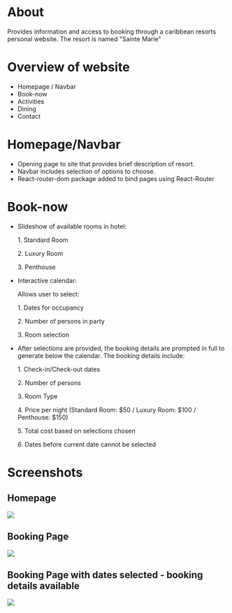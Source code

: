 # About
<p> Provides information and access to booking through a caribbean resorts personal website. The resort is named "Sainte Marie"</p>

# Overview of website
* Homepage / Navbar
* Book-now
* Activities
* Dining
* Contact

# Homepage/Navbar
* Opening page to site that provides brief description of resort.
* Navbar includes selection of options to choose.
* React-router-dom package added to bind pages using React-Router

# Book-now
* Slideshow of available rooms in hotel:
  <p>1. Standard Room</p>
  <p>2. Luxury Room</p>
  <p>3. Penthouse</p>
* Interactive calendar:
  <p>Allows user to select:</p>
  <p>1. Dates for occupancy</p>
  <p>2. Number of persons in party</p>
  <p>3. Room selection</p>
* After selections are provided, the booking details are prompted in full to generate below the calendar. The booking details include:</p>
  <p>1. Check-in/Check-out dates</p>
  <p>2. Number of persons</p>
  <p>3. Room Type</p>
  <p>4. Price per night (Standard Room: $50 / Luxury Room: $100 / Penthouse: $150)</p>
  <p>5. Total cost based on selections chosen</p>
  <p>6. Dates before current date cannot be selected</p>
# Screenshots
<h2>Homepage</h2>
<img src="screenshot.png"/>
<h2>Booking Page</h2>
<img src="screenshot2.png"/>
<h2>Booking Page with dates selected - booking details available</h2>
<img src="screenshot3.png"/>
